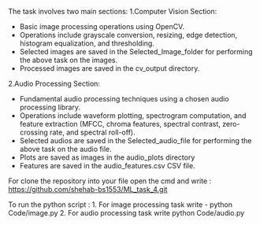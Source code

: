 The task involves two main sections:
1.Computer Vision Section:
   * Basic image processing operations using OpenCV.
   * Operations include grayscale conversion, resizing, edge detection, histogram equalization, and thresholding.
   * Selected images are saved in the Selected_Image_folder for performing the above task on the images.
   * Processed images are saved in the cv_output directory.
   
2.Audio Processing Section:
  * Fundamental audio processing techniques using a chosen audio processing library.
  * Operations include waveform plotting, spectrogram computation, and feature extraction (MFCC, chroma features, spectral contrast, zero-crossing rate, and spectral roll-off).
  * Selected audios are saved in the Selected_audio_file for performing the above task on the audio file.
  * Plots are saved as images in the audio_plots directory
  * Features are saved in the audio_features.csv CSV file.

For clone the repository into your file open the cmd and write : https://github.com/shehab-bs1553/ML_task_4.git

To run the python script : 1. For image processing task write - python Code/image.py
                           2. For audio processing task write python Code/audio.py
